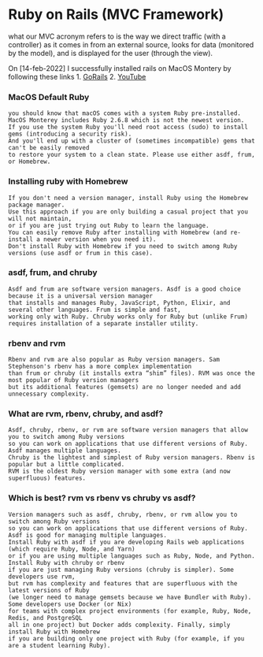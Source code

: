 # Ruby on Rails (MVC Framework)

what our MVC acronym refers to is the way we direct traffic (with a controller) as it comes in from an external source, looks for data (monitored by the model), and is displayed for the user (through the view).

On [14-feb-2022] I successfully installed rails on MacOS Montery by following these links 1. [GoRails](https://gorails.com/setup/osx/12-monterey#rails) 2. [YouTube](https://www.youtube.com/watch?v=jT_SPPPhRBk&t=202s&ab_channel=ChrisLam)

### MacOS Default Ruby

```
you should know that macOS comes with a system Ruby pre-installed. 
MacOS Monterey includes Ruby 2.6.8 which is not the newest version. 
If you use the system Ruby you'll need root access (sudo) to install gems (introducing a security risk). 
And you'll end up with a cluster of (sometimes incompatible) gems that can't be easily removed 
to restore your system to a clean state. Please use either asdf, frum, or Homebrew.
```

### Installing ruby with Homebrew
```
If you don't need a version manager, install Ruby using the Homebrew package manager. 
Use this approach if you are only building a casual project that you will not maintain, 
or if you are just trying out Ruby to learn the language. 
You can easily remove Ruby after installing with Homebrew (and re-install a newer version when you need it). 
Don't install Ruby with Homebrew if you need to switch among Ruby versions (use asdf or frum in this case).
```

### asdf, frum, and chruby
```
Asdf and frum are software version managers. Asdf is a good choice because it is a universal version manager 
that installs and manages Ruby, JavaScript, Python, Elixir, and several other languages. Frum is simple and fast, 
working only with Ruby. Chruby works only for Ruby but (unlike Frum) requires installation of a separate installer utility.
```

### rbenv and rvm
```
Rbenv and rvm are also popular as Ruby version managers. Sam Stephenson's rbenv has a more complex implementation 
than frum or chruby (it installs extra “shim” files). RVM was once the most popular of Ruby version managers 
but its additional features (gemsets) are no longer needed and add unnecessary complexity.
```


### What are rvm, rbenv, chruby, and asdf?
```
Asdf, chruby, rbenv, or rvm are software version managers that allow you to switch among Ruby versions 
so you can work on applications that use different versions of Ruby. Asdf manages multiple languages. 
Chruby is the lightest and simplest of Ruby version managers. Rbenv is popular but a little complicated. 
RVM is the oldest Ruby version manager with some extra (and now superfluous) features.
```

### Which is best? rvm vs rbenv vs chruby vs asdf?
```
Version managers such as asdf, chruby, rbenv, or rvm allow you to switch among Ruby versions 
so you can work on applications that use different versions of Ruby. Asdf is good for managing multiple languages. 
Install Ruby with asdf if you are developing Rails web applications (which require Ruby, Node, and Yarn) 
or if you are using multiple languages such as Ruby, Node, and Python. Install Ruby with chruby or rbenv 
if you are just managing Ruby versions (chruby is simpler). Some developers use rvm, 
but rvm has complexity and features that are superfluous with the latest versions of Ruby 
(we longer need to manage gemsets because we have Bundler with Ruby). Some developers use Docker (or Nix) 
for teams with complex project environments (for example, Ruby, Node, Redis, and PostgreSQL 
all in one project) but Docker adds complexity. Finally, simply install Ruby with Homebrew 
if you are building only one project with Ruby (for example, if you are a student learning Ruby).
```
